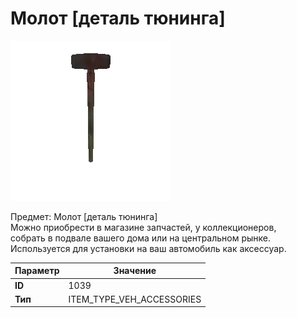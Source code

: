 # Молот [деталь тюнинга]

![Item Image](../img/1039.webp?raw=true)

Предмет: Молот [деталь тюнинга]<br>Можно приобрести в магазине запчастей, у коллекционеров,<br>собрать в подвале вашего дома или на центральном рынке.<br>Используется для установки на ваш автомобиль как аксессуар.


| Параметр | Значение |
|----------|----------|
| **ID** | 1039 |
| **Тип** | ITEM_TYPE_VEH_ACCESSORIES |

